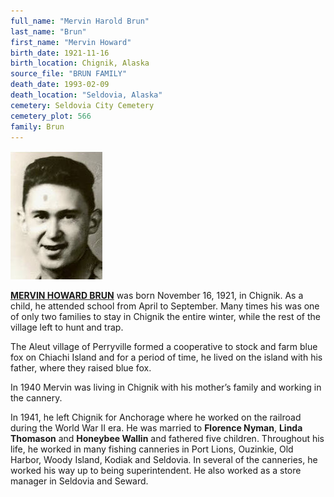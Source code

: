 ```yaml
---
full_name: "Mervin Harold Brun"
last_name: "Brun"
first_name: "Mervin Howard"
birth_date: 1921-11-16
birth_location: Chignik, Alaska
source_file: "BRUN FAMILY"
death_date: 1993-02-09
death_location: "Seldovia, Alaska"
cemetery: Seldovia City Cemetery
cemetery_plot: 566
family: Brun
---
```


![](../assets/images/BRUN%20FAMILY/media/image1.jpeg)

[**MERVIN HOWARD BRUN**](../_families/Brun_Family.md) was born November 16, 1921, in Chignik. As a child, he
attended school from April to September. Many times his was one of only
two families to stay in Chignik the entire winter, while the rest of the
village left to hunt and trap. 

The Aleut village of Perryville formed a
cooperative to stock and farm blue fox on Chiachi Island and for a
period of time, he lived on the island with his father, where they
raised blue fox. 

In 1940 Mervin was living in Chignik with his mother’s
family and working in the cannery. 

In 1941, he left Chignik for
Anchorage where he worked on the railroad during the World War II era.
He was married to **Florence Nyman**, **Linda Thomason** and **Honeybee Wallin** and
fathered five children. Throughout his life, he worked in many fishing
canneries in Port Lions, Ouzinkie, Old Harbor, Woody Island, Kodiak and
Seldovia. In several of the canneries, he worked his way up to being
superintendent. He also worked as a store manager in Seldovia and
Seward.



